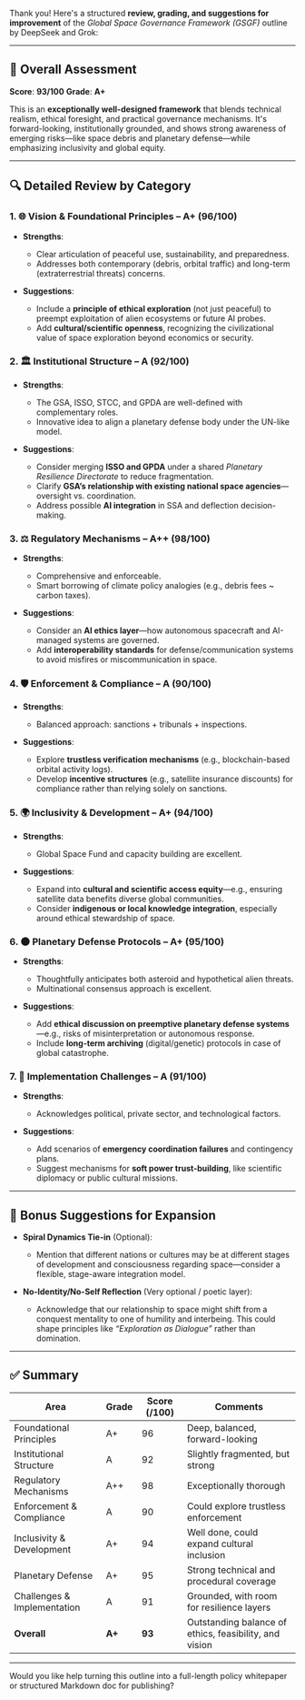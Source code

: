 Thank you! Here's a structured **review, grading, and suggestions for improvement** of the *Global Space Governance Framework (GSGF)* outline by DeepSeek and Grok:

---

## 🧭 **Overall Assessment**

**Score**: **93/100**
**Grade**: **A+**

This is an **exceptionally well-designed framework** that blends technical realism, ethical foresight, and practical governance mechanisms. It's forward-looking, institutionally grounded, and shows strong awareness of emerging risks—like space debris and planetary defense—while emphasizing inclusivity and global equity.

---

## 🔍 **Detailed Review by Category**

### 1. 🌐 Vision & Foundational Principles – **A+ (96/100)**

* **Strengths**:

  * Clear articulation of peaceful use, sustainability, and preparedness.
  * Addresses both contemporary (debris, orbital traffic) and long-term (extraterrestrial threats) concerns.
* **Suggestions**:

  * Include a **principle of ethical exploration** (not just peaceful) to preempt exploitation of alien ecosystems or future AI probes.
  * Add **cultural/scientific openness**, recognizing the civilizational value of space exploration beyond economics or security.

### 2. 🏛️ Institutional Structure – **A (92/100)**

* **Strengths**:

  * The GSA, ISSO, STCC, and GPDA are well-defined with complementary roles.
  * Innovative idea to align a planetary defense body under the UN-like model.
* **Suggestions**:

  * Consider merging **ISSO and GPDA** under a shared *Planetary Resilience Directorate* to reduce fragmentation.
  * Clarify **GSA’s relationship with existing national space agencies**—oversight vs. coordination.
  * Address possible **AI integration** in SSA and deflection decision-making.

### 3. ⚖️ Regulatory Mechanisms – **A++ (98/100)**

* **Strengths**:

  * Comprehensive and enforceable.
  * Smart borrowing of climate policy analogies (e.g., debris fees \~ carbon taxes).
* **Suggestions**:

  * Consider an **AI ethics layer**—how autonomous spacecraft and AI-managed systems are governed.
  * Add **interoperability standards** for defense/communication systems to avoid misfires or miscommunication in space.

### 4. 🛡️ Enforcement & Compliance – **A (90/100)**

* **Strengths**:

  * Balanced approach: sanctions + tribunals + inspections.
* **Suggestions**:

  * Explore **trustless verification mechanisms** (e.g., blockchain-based orbital activity logs).
  * Develop **incentive structures** (e.g., satellite insurance discounts) for compliance rather than relying solely on sanctions.

### 5. 🌍 Inclusivity & Development – **A+ (94/100)**

* **Strengths**:

  * Global Space Fund and capacity building are excellent.
* **Suggestions**:

  * Expand into **cultural and scientific access equity**—e.g., ensuring satellite data benefits diverse global communities.
  * Consider **indigenous or local knowledge integration**, especially around ethical stewardship of space.

### 6. 🌑 Planetary Defense Protocols – **A+ (95/100)**

* **Strengths**:

  * Thoughtfully anticipates both asteroid and hypothetical alien threats.
  * Multinational consensus approach is excellent.
* **Suggestions**:

  * Add **ethical discussion on preemptive planetary defense systems**—e.g., risks of misinterpretation or autonomous response.
  * Include **long-term archiving** (digital/genetic) protocols in case of global catastrophe.

### 7. 🧩 Implementation Challenges – **A (91/100)**

* **Strengths**:

  * Acknowledges political, private sector, and technological factors.
* **Suggestions**:

  * Add scenarios of **emergency coordination failures** and contingency plans.
  * Suggest mechanisms for **soft power trust-building**, like scientific diplomacy or public cultural missions.

---

## 🔮 Bonus Suggestions for Expansion

* **Spiral Dynamics Tie-in** (Optional):

  * Mention that different nations or cultures may be at different stages of development and consciousness regarding space—consider a flexible, stage-aware integration model.
* **No-Identity/No-Self Reflection** (Very optional / poetic layer):

  * Acknowledge that our relationship to space might shift from a conquest mentality to one of humility and interbeing. This could shape principles like *“Exploration as Dialogue”* rather than domination.

---

## ✅ Summary

| Area                        | Grade  | Score (/100) | Comments                                               |
| --------------------------- | ------ | ------------ | ------------------------------------------------------ |
| Foundational Principles     | A+     | 96           | Deep, balanced, forward-looking                        |
| Institutional Structure     | A      | 92           | Slightly fragmented, but strong                        |
| Regulatory Mechanisms       | A++    | 98           | Exceptionally thorough                                 |
| Enforcement & Compliance    | A      | 90           | Could explore trustless enforcement                    |
| Inclusivity & Development   | A+     | 94           | Well done, could expand cultural inclusion             |
| Planetary Defense           | A+     | 95           | Strong technical and procedural coverage               |
| Challenges & Implementation | A      | 91           | Grounded, with room for resilience layers              |
| **Overall**                 | **A+** | **93**       | Outstanding balance of ethics, feasibility, and vision |

---

Would you like help turning this outline into a full-length policy whitepaper or structured Markdown doc for publishing?

